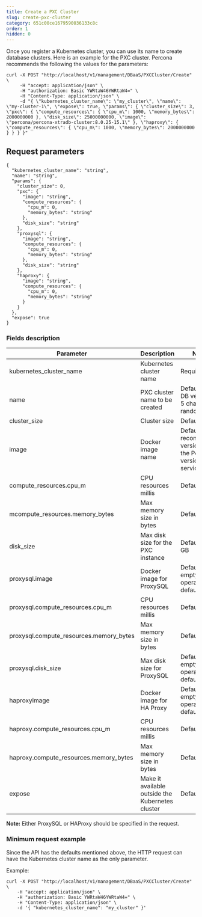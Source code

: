 ```yaml
---
title: Create a PXC Cluster
slug: create-pxc-cluster
category: 651c00ce1679590036133c8c
order: 1
hidden: 0
---
```


Once you register a Kubernetes cluster, you can use its name to create database clusters. Here is an example for the PXC cluster. Percona recommends the following the values for the parameters: 

```shell
curl -X POST "http://localhost/v1/management/DBaaS/PXCCluster/Create" \ 
     -H "accept: application/json" \
     -H "authorization: Basic YWRtaW46YWRtaW4=" \
     -H "Content-Type: application/json" \ 
     -d "{ \"kubernetes_cluster_name\": \"my_cluster\", \"name\": \"my-cluster-1\", \"expose\": true, \"params\": { \"cluster_size\": 3, \"pxc\": { \"compute_resources\": { \"cpu_m\": 1000, \"memory_bytes\": 2000000000 }, \"disk_size\": 25000000000, \"image\": \"percona/percona-xtradb-cluster:8.0.25-15.1\" }, \"haproxy\": { \"compute_resources\": { \"cpu_m\": 1000, \"memory_bytes\": 2000000000 } } } }"
```

## Request parameters

```
{
  "kubernetes_cluster_name": "string",
  "name": "string",
  "params": {
    "cluster_size": 0,
    "pxc": {
      "image": "string",
      "compute_resources": {
        "cpu_m": 0,
        "memory_bytes": "string"
      },
      "disk_size": "string"
    },
    "proxysql": {
      "image": "string",
      "compute_resources": {
        "cpu_m": 0,
        "memory_bytes": "string"
      },
      "disk_size": "string"
    },
    "haproxy": {
      "image": "string",
      "compute_resources": {
        "cpu_m": 0,
        "memory_bytes": "string"
      }
    }
  },
  "expose": true
}
```

### Fields description

|Parameter                              |Description                                     |Notes                                                                |
|---------------------------------------|------------------------------------------------|---------------------------------------------------------------------|
|kubernetes_cluster_name                |Kubernetes cluster name                         |Required                                                             |
|name                                   |PXC cluster name to be created                      |Default: pxc + DB version + 5 chars random string                    |
|cluster_size                           |Cluster size                                    |Default: 3                                                           |
|image                                  |Docker image name                               |Default is the recommended version from the Percona's version service|
|compute_resources.cpu_m                |CPU resources millis                            |Default: 1000                                                        |
|mcompute_resources.memory_bytes        |Max memory size in bytes                        |Default: 2 GB                                                       |
|disk_size                              |Max disk size for the PXC instance              |Default: 25 GB                                                       |
|proxysql.image                         |Docker image for ProxySQL                       |Default: empty. (Use operator's default)                             |
|proxysql.compute_resources.cpu_m       |CPU resources millis                            |Default: 1000                                                        |
|proxysql.compute_resources.memory_bytes|Max memory size in bytes                        |Default 2 GB                                                        |
|proxysql.disk_size                     |Max disk size for ProxySQL                      |Default: empty, use operator's default                               |
|haproxyimage                           |Docker image for HA Proxy                       |Default: empty, use operator's default                               |
|haproxy.compute_resources.cpu_m        |CPU resources millis                            |Default: 1000                                                        |
|haproxy.compute_resources.memory_bytes |Max memory size in bytes                        |Default: 2 GB                                                        |
|expose                                 |Make it available outside the Kubernetes cluster|Default: false                                                       |

**Note:** 
Either ProxySQL or HAProxy should be specified in the request.

### Minimum request example

Since the API has the defaults mentioned above, the HTTP request can have the Kubernetes cluster name as the only parameter.

Example:

```shell
curl -X POST "http://localhost/v1/management/DBaaS/PXCCluster/Create" \
    -H "accept: application/json" \
    -H "authorization: Basic YWRtaW46YWRtaW4=" \
    -H "Content-Type: application/json" \
    -d '{ "kubernetes_cluster_name": "my_cluster" }'
```
